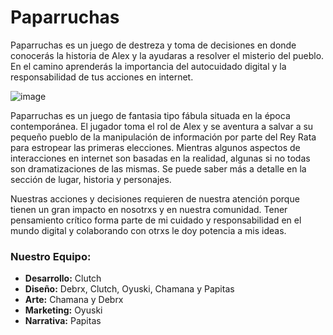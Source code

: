 # Paparruchas
Paparruchas es un juego de destreza y toma de decisiones en donde conocerás la historia de Alex y la ayudaras a resolver el misterio del pueblo. En el camino aprenderás la importancia del autocuidado digital y la responsabilidad de tus acciones en internet.

![image](https://user-images.githubusercontent.com/25435669/122160415-7ebf8000-ce35-11eb-9fdf-9ff16d211249.png)

Paparruchas es un juego de fantasia tipo fábula situada en la época contemporánea. El jugador toma el rol de Alex y se aventura a salvar a su pequeño pueblo de la manipulación de información por parte del Rey Rata para estropear las primeras elecciones. Mientras algunos aspectos de interacciones en internet son basadas en la realidad, algunas si no todas son dramatizaciones de las mismas. Se puede saber más a detalle en la sección de lugar, historia y personajes.

Nuestras acciones y decisiones requieren de nuestra atención porque tienen un gran impacto en nosotrxs y en nuestra comunidad. Tener pensamiento crítico forma parte de mi cuidado y responsabilidad en el mundo digital y colaborando con otrxs le doy potencia a mis ideas.

### Nuestro Equipo:

- **Desarrollo:** Clutch
- **Diseño:** Debrx, Clutch, Oyuski, Chamana y Papitas
- **Arte:** Chamana y Debrx
- **Marketing:** Oyuski
- **Narrativa:** Papitas
